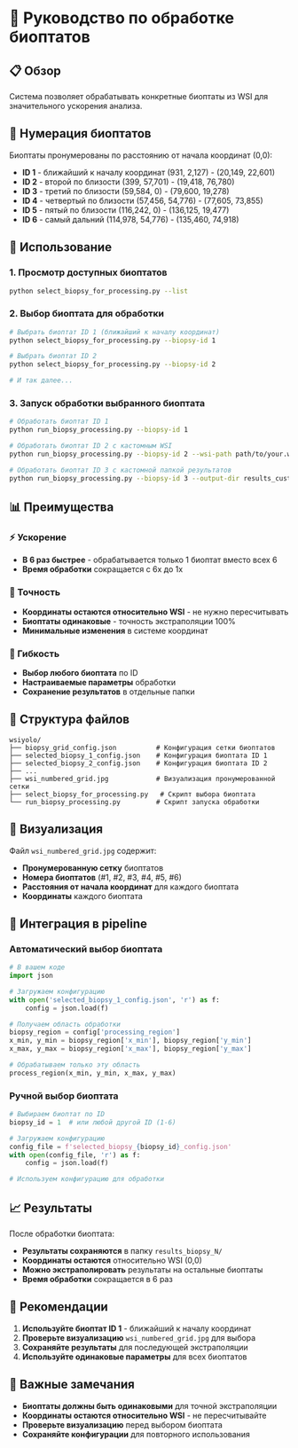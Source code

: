 # 🧬 Руководство по обработке биоптатов

## 📋 Обзор

Система позволяет обрабатывать конкретные биоптаты из WSI для значительного ускорения анализа.

## 🔢 Нумерация биоптатов

Биоптаты пронумерованы по расстоянию от начала координат (0,0):

- **ID 1** - ближайший к началу координат (931, 2,127) - (20,149, 22,601)
- **ID 2** - второй по близости (399, 57,701) - (19,418, 76,780)
- **ID 3** - третий по близости (59,584, 0) - (79,600, 19,278)
- **ID 4** - четвертый по близости (57,456, 54,776) - (77,605, 73,855)
- **ID 5** - пятый по близости (116,242, 0) - (136,125, 19,477)
- **ID 6** - самый дальний (114,978, 54,776) - (135,460, 74,918)

## 🚀 Использование

### 1. Просмотр доступных биоптатов

```bash
python select_biopsy_for_processing.py --list
```

### 2. Выбор биоптата для обработки

```bash
# Выбрать биоптат ID 1 (ближайший к началу координат)
python select_biopsy_for_processing.py --biopsy-id 1

# Выбрать биоптат ID 2
python select_biopsy_for_processing.py --biopsy-id 2

# И так далее...
```

### 3. Запуск обработки выбранного биоптата

```bash
# Обработать биоптат ID 1
python run_biopsy_processing.py --biopsy-id 1

# Обработать биоптат ID 2 с кастомным WSI
python run_biopsy_processing.py --biopsy-id 2 --wsi-path path/to/your.wsi

# Обработать биоптат ID 3 с кастомной папкой результатов
python run_biopsy_processing.py --biopsy-id 3 --output-dir results_custom_
```

## 📊 Преимущества

### ⚡ Ускорение
- **В 6 раз быстрее** - обрабатывается только 1 биоптат вместо всех 6
- **Время обработки** сокращается с 6x до 1x

### 🎯 Точность
- **Координаты остаются относительно WSI** - не нужно пересчитывать
- **Биоптаты одинаковые** - точность экстраполяции 100%
- **Минимальные изменения** в системе координат

### 🔧 Гибкость
- **Выбор любого биоптата** по ID
- **Настраиваемые параметры** обработки
- **Сохранение результатов** в отдельные папки

## 📁 Структура файлов

```
wsiyolo/
├── biopsy_grid_config.json          # Конфигурация сетки биоптатов
├── selected_biopsy_1_config.json    # Конфигурация биоптата ID 1
├── selected_biopsy_2_config.json    # Конфигурация биоптата ID 2
├── ...
├── wsi_numbered_grid.jpg            # Визуализация пронумерованной сетки
├── select_biopsy_for_processing.py   # Скрипт выбора биоптата
└── run_biopsy_processing.py         # Скрипт запуска обработки
```

## 🎨 Визуализация

Файл `wsi_numbered_grid.jpg` содержит:
- **Пронумерованную сетку** биоптатов
- **Номера биоптатов** (#1, #2, #3, #4, #5, #6)
- **Расстояния от начала координат** для каждого биоптата
- **Координаты** каждого биоптата

## 🔧 Интеграция в pipeline

### Автоматический выбор биоптата

```python
# В вашем коде
import json

# Загружаем конфигурацию
with open('selected_biopsy_1_config.json', 'r') as f:
    config = json.load(f)

# Получаем область обработки
biopsy_region = config['processing_region']
x_min, y_min = biopsy_region['x_min'], biopsy_region['y_min']
x_max, y_max = biopsy_region['x_max'], biopsy_region['y_max']

# Обрабатываем только эту область
process_region(x_min, y_min, x_max, y_max)
```

### Ручной выбор биоптата

```python
# Выбираем биоптат по ID
biopsy_id = 1  # или любой другой ID (1-6)

# Загружаем конфигурацию
config_file = f'selected_biopsy_{biopsy_id}_config.json'
with open(config_file, 'r') as f:
    config = json.load(f)

# Используем конфигурацию для обработки
```

## 📈 Результаты

После обработки биоптата:
- **Результаты сохраняются** в папку `results_biopsy_N/`
- **Координаты остаются** относительно WSI (0,0)
- **Можно экстраполировать** результаты на остальные биоптаты
- **Время обработки** сокращается в 6 раз

## 🎯 Рекомендации

1. **Используйте биоптат ID 1** - ближайший к началу координат
2. **Проверьте визуализацию** `wsi_numbered_grid.jpg` для выбора
3. **Сохраняйте результаты** для последующей экстраполяции
4. **Используйте одинаковые параметры** для всех биоптатов

## 🚨 Важные замечания

- **Биоптаты должны быть одинаковыми** для точной экстраполяции
- **Координаты остаются относительно WSI** - не пересчитывайте
- **Проверьте визуализацию** перед выбором биоптата
- **Сохраняйте конфигурации** для повторного использования
